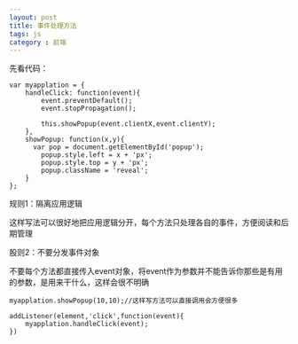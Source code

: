 ```yaml
---
layout: post
title: 事件处理方法
tags: js
category : 前端
---
```


先看代码：

```
var myapplation = {
    handleClick: function(event){
        event.preventDefault();
        event.stopPropagation();

        this.showPopup(event.clientX,event.clientY);
    },
    showPopup: function(x,y){
      var pop = document.getElementById('popup');
        popup.style.left = x + 'px';
        popup.style.top = y + 'px';
        popup.className = 'reveal';
    }
};

```


规则1：隔离应用逻辑

这样写法可以很好地把应用逻辑分开，每个方法只处理各自的事件，方便阅读和后期管理

股则2：不要分发事件对象

不要每个方法都直接传入event对象，将event作为参数并不能告诉你那些是有用的参数，是用来干什么，这样会很不明确

```
myapplation.showPopup(10,10);//这样写方法可以直接调用会方便很多

addListener(element,'click',function(event){
    myapplation.handleClick(event);
})

```